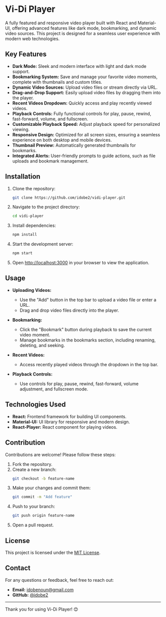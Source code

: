 # Vi-Di Player

A fully featured and responsive video player built with React and Material-UI, offering advanced features like dark mode, bookmarking, and dynamic video sources. This project is designed for a seamless user experience with modern web technologies.

## Key Features

- **Dark Mode:** Sleek and modern interface with light and dark mode support.
- **Bookmarking System:** Save and manage your favorite video moments, complete with thumbnails and custom titles.
- **Dynamic Video Sources:** Upload video files or stream directly via URL.
- **Drag-and-Drop Support:** Easily upload video files by dragging them into the player.
- **Recent Videos Dropdown:** Quickly access and play recently viewed videos.
- **Playback Controls:** Fully functional controls for play, pause, rewind, fast-forward, volume, and fullscreen.
- **Customizable Playback Speed:** Adjust playback speed for personalized viewing.
- **Responsive Design:** Optimized for all screen sizes, ensuring a seamless experience on both desktop and mobile devices.
- **Thumbnail Preview:** Automatically generated thumbnails for bookmarks.
- **Integrated Alerts:** User-friendly prompts to guide actions, such as file uploads and bookmark management.

## Installation

1. Clone the repository:
   ```bash
   git clone https://github.com/idobe2/vidi-player.git
   ```

2. Navigate to the project directory:
   ```bash
   cd vidi-player
   ```

3. Install dependencies:
   ```bash
   npm install
   ```

4. Start the development server:
   ```bash
   npm start
   ```

5. Open [http://localhost:3000](http://localhost:3000) in your browser to view the application.

## Usage

- **Uploading Videos:**
  - Use the "Add" button in the top bar to upload a video file or enter a URL.
  - Drag and drop video files directly into the player.

- **Bookmarking:**
  - Click the "Bookmark" button during playback to save the current video moment.
  - Manage bookmarks in the bookmarks section, including renaming, deleting, and seeking.

- **Recent Videos:**
  - Access recently played videos through the dropdown in the top bar.

- **Playback Controls:**
  - Use controls for play, pause, rewind, fast-forward, volume adjustment, and fullscreen mode.

## Technologies Used

- **React:** Frontend framework for building UI components.
- **Material-UI:** UI library for responsive and modern design.
- **React-Player:** React component for playing videos.

## Contribution

Contributions are welcome! Please follow these steps:

1. Fork the repository.
2. Create a new branch:
   ```bash
   git checkout -b feature-name
   ```
3. Make your changes and commit them:
   ```bash
   git commit -m "Add feature"
   ```
4. Push to your branch:
   ```bash
   git push origin feature-name
   ```
5. Open a pull request.

## License

This project is licensed under the [MIT License](LICENSE).

## Contact

For any questions or feedback, feel free to reach out:

- **Email:** idobenoun@gmail.com
- **GitHub:** [@idobe2](https://github.com/idobe2)

---

Thank you for using Vi-Di Player! 😊